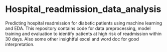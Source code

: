 # Hospital_readmission_data_analysis
Predicting hospital readmission for diabetic patients using machine learning and EDA. This repository contains code for data preprocessing, model training and evaluation to identify patients at high risk of readmission within 30 days. Also some other insightful excel and word doc for good interpretation.
